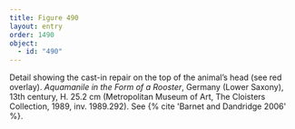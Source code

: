 ```yaml
---
title: Figure 490
layout: entry
order: 1490
object:
  - id: "490"
---
```


Detail showing the cast-in repair on the top of the animal’s head (see red overlay). *Aquamanile in the Form of a Rooster*, Germany (Lower Saxony), 13th century, H. 25.2 cm (Metropolitan Museum of Art, The Cloisters Collection, 1989, inv. 1989.292). See {% cite 'Barnet and Dandridge 2006' %}.
